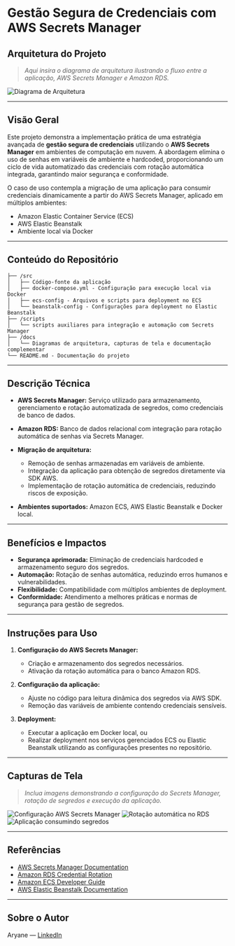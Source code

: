 # Gestão Segura de Credenciais com AWS Secrets Manager

## Arquitetura do Projeto

> *Aqui insira o diagrama de arquitetura ilustrando o fluxo entre a aplicação, AWS Secrets Manager e Amazon RDS.*

![Diagrama de Arquitetura](./docs/architecture-diagram.png)

---

## Visão Geral

Este projeto demonstra a implementação prática de uma estratégia avançada de **gestão segura de credenciais** utilizando o **AWS Secrets Manager** em ambientes de computação em nuvem. A abordagem elimina o uso de senhas em variáveis de ambiente e hardcoded, proporcionando um ciclo de vida automatizado das credenciais com rotação automática integrada, garantindo maior segurança e conformidade.

O caso de uso contempla a migração de uma aplicação para consumir credenciais dinamicamente a partir do AWS Secrets Manager, aplicado em múltiplos ambientes:  
- Amazon Elastic Container Service (ECS)  
- AWS Elastic Beanstalk  
- Ambiente local via Docker  

---

## Conteúdo do Repositório

```plaintext
├── /src
│   ├── Código-fonte da aplicação
│   ├── docker-compose.yml - Configuração para execução local via Docker
│   ├── ecs-config - Arquivos e scripts para deployment no ECS
│   └── beanstalk-config - Configurações para deployment no Elastic Beanstalk
├── /scripts
│   └── scripts auxiliares para integração e automação com Secrets Manager
├── /docs
│   └── Diagramas de arquitetura, capturas de tela e documentação complementar
└── README.md - Documentação do projeto
````

---

## Descrição Técnica

* **AWS Secrets Manager:** Serviço utilizado para armazenamento, gerenciamento e rotação automatizada de segredos, como credenciais de banco de dados.
* **Amazon RDS:** Banco de dados relacional com integração para rotação automática de senhas via Secrets Manager.
* **Migração de arquitetura:**

  * Remoção de senhas armazenadas em variáveis de ambiente.
  * Integração da aplicação para obtenção de segredos diretamente via SDK AWS.
  * Implementação de rotação automática de credenciais, reduzindo riscos de exposição.
* **Ambientes suportados:** Amazon ECS, AWS Elastic Beanstalk e Docker local.

---

## Benefícios e Impactos

* **Segurança aprimorada:** Eliminação de credenciais hardcoded e armazenamento seguro dos segredos.
* **Automação:** Rotação de senhas automática, reduzindo erros humanos e vulnerabilidades.
* **Flexibilidade:** Compatibilidade com múltiplos ambientes de deployment.
* **Conformidade:** Atendimento a melhores práticas e normas de segurança para gestão de segredos.

---

## Instruções para Uso

1. **Configuração do AWS Secrets Manager:**

   * Criação e armazenamento dos segredos necessários.
   * Ativação da rotação automática para o banco Amazon RDS.

2. **Configuração da aplicação:**

   * Ajuste no código para leitura dinâmica dos segredos via AWS SDK.
   * Remoção das variáveis de ambiente contendo credenciais sensíveis.

3. **Deployment:**

   * Executar a aplicação em Docker local, ou
   * Realizar deployment nos serviços gerenciados ECS ou Elastic Beanstalk utilizando as configurações presentes no repositório.

---

## Capturas de Tela

> *Inclua imagens demonstrando a configuração do Secrets Manager, rotação de segredos e execução da aplicação.*

![Configuração AWS Secrets Manager](./docs/secrets-manager-setup.png)
![Rotação automática no RDS](./docs/rds-rotation.png)
![Aplicação consumindo segredos](./docs/app-secrets-consumption.png)

---

## Referências

* [AWS Secrets Manager Documentation](https://docs.aws.amazon.com/secretsmanager/latest/userguide/intro.html)
* [Amazon RDS Credential Rotation](https://docs.aws.amazon.com/secretsmanager/latest/userguide/integrating_rotations_rds.html)
* [Amazon ECS Developer Guide](https://docs.aws.amazon.com/AmazonECS/latest/developerguide/Welcome.html)
* [AWS Elastic Beanstalk Documentation](https://docs.aws.amazon.com/elasticbeanstalk/latest/dg/Welcome.html)

---

## Sobre o Autor

Aryane — [LinkedIn](https://www.linkedin.com/in/aryane-andrade)
